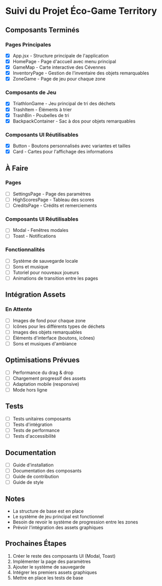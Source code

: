 # Suivi du Projet Éco-Game Territory

## Composants Terminés

### Pages Principales
- [x] App.jsx - Structure principale de l'application
- [x] HomePage - Page d'accueil avec menu principal
- [x] GameMap - Carte interactive des Cévennes
- [x] InventoryPage - Gestion de l'inventaire des objets remarquables
- [x] ZoneGame - Page de jeu pour chaque zone

### Composants de Jeu
- [x] TriathlonGame - Jeu principal de tri des déchets
- [x] TrashItem - Éléments à trier
- [x] TrashBin - Poubelles de tri
- [x] BackpackContainer - Sac à dos pour objets remarquables

### Composants UI Réutilisables
- [x] Button - Boutons personnalisés avec variantes et tailles
- [x] Card - Cartes pour l'affichage des informations

## À Faire

### Pages
- [ ] SettingsPage - Page des paramètres
- [ ] HighScoresPage - Tableau des scores
- [ ] CreditsPage - Crédits et remerciements

### Composants UI Réutilisables
- [ ] Modal - Fenêtres modales
- [ ] Toast - Notifications

### Fonctionnalités
- [ ] Système de sauvegarde locale
- [ ] Sons et musique
- [ ] Tutoriel pour nouveaux joueurs
- [ ] Animations de transition entre les pages

## Intégration Assets

### En Attente
- [ ] Images de fond pour chaque zone
- [ ] Icônes pour les différents types de déchets
- [ ] Images des objets remarquables
- [ ] Éléments d'interface (boutons, icônes)
- [ ] Sons et musiques d'ambiance

## Optimisations Prévues
- [ ] Performance du drag & drop
- [ ] Chargement progressif des assets
- [ ] Adaptation mobile (responsive)
- [ ] Mode hors ligne

## Tests
- [ ] Tests unitaires composants
- [ ] Tests d'intégration
- [ ] Tests de performance
- [ ] Tests d'accessibilité

## Documentation
- [ ] Guide d'installation
- [ ] Documentation des composants
- [ ] Guide de contribution
- [ ] Guide de style

## Notes
- La structure de base est en place
- Le système de jeu principal est fonctionnel
- Besoin de revoir le système de progression entre les zones
- Prévoir l'intégration des assets graphiques

## Prochaines Étapes
1. Créer le reste des composants UI (Modal, Toast)
2. Implémenter la page des paramètres
3. Ajouter le système de sauvegarde
4. Intégrer les premiers assets graphiques
5. Mettre en place les tests de base